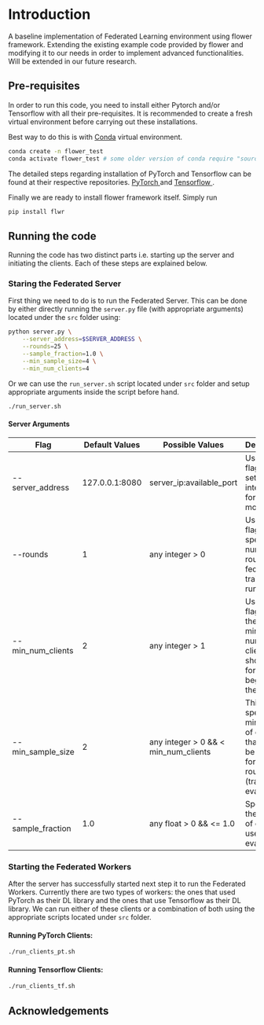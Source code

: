 # Introduction
A baseline implementation of Federated Learning environment using flower framework. Extending the existing example code provided by flower and modifying it to our needs in order to implement advanced functionalities. Will be extended in our future research.

## Pre-requisites

In order to run this code, you need to install either Pytorch and/or Tensorflow with all their pre-requisites. It is recommended to create a fresh virtual environment before carrying out these installations. 

Best way to do this is with 
[Conda](https://docs.conda.io/projects/conda/en/latest/user-guide/overview.html) virtual environment. 

```bash
conda create -n flower_test
conda activate flower_test # some older version of conda require "source activate flower_test" instead.
```

The detailed steps regarding installation of PyTorch and Tensorflow can be found at their respective repositories. [PyTorch ](https://github.com/pytorch/pytorch) and [Tensorflow ](https://github.com/tensorflow/tensorflow).



Finally we are ready to install flower framework itself. Simply run

```bash
pip install flwr
```

## Running the code

Running the code has two distinct parts i.e. starting up the server and initiating the clients. Each of these steps are explained below.

### Staring the Federated Server
First thing we need to do is to run the Federated Server. This can be done by either directly running the ```server.py``` file (with appropriate arguments) located under the ```src``` folder using:

```bash
python server.py \
    --server_address=$SERVER_ADDRESS \
    --rounds=25 \
    --sample_fraction=1.0 \
    --min_sample_size=4 \
    --min_num_clients=4
```

Or we can use the ```run_server.sh``` script located under ```src``` folder and setup appropriate arguments inside the script before hand. 

```bash
./run_server.sh
```

#### Server Arguments

| Flag | Default Values | Possible Values | Description |
| --- | --- | --- | --- |
| --server_address | 127.0.0.1:8080 | server_ip:available_port | Use this flag to setup listen interface for server module. |
| --rounds | 1 | any integer > 0 | Use this flage to specify number of rounds of federated training to run. |
| --min_num_clients | 2 | any integer > 1 | Use this flag to tell the server minimum number of clients it should wait for before beginning the training. |
| --min_sample_size | 2 | any integer > 0 && < min_num_clients | This flag specifies minimum # of clients that should be sampled for any round (training or evaluation). |
| --sample_fraction | 1.0 | any float > 0 && <= 1.0 | Specifies the fraction of clients to use for fit / evaluate. |

### Starting the Federated Workers

After the server has successfully started next step it to run the Federated Workers. Currently there are two types of workers: the ones that used PyTorch as their DL library and the ones that use Tensorflow as their DL library. We can run either of these clients or a combination of both using the appropriate scripts located under ```src``` folder.

#### Running PyTorch Clients:
```bash
./run_clients_pt.sh
```

#### Running Tensorflow Clients:
```bash
./run_clients_tf.sh
```

## Acknowledgements










